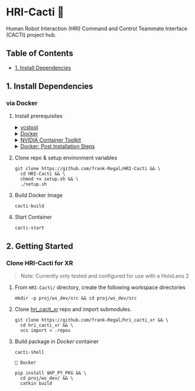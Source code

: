 # HRI-Cacti :cactus:
Human Robot Interaction (HRI) Command and Control Teammate Interface (CACTI) project hub.

## Table of Contents
   * [1. Install Dependencies](#1-install-dependencies)

## 1. Install Dependencies

### via Docker
  1. Install prerequisites
      <details>
      <summary><a href="https://github.com/dirk-thomas/vcstool">vcstool</a></summary>
      <br>
    
      ```shell
      sudo apt install python3-vcstool
      ```
      </details>
      <details>
      <summary><a href="https://docs.docker.com/engine/install/ubuntu/">Docker</a></summary>
      https://docs.docker.com/engine/install/ubuntu/
      </details>
      <details>
      <summary><a href="https://docs.nvidia.com/datacenter/cloud-native/container-toolkit/1.14.5/install-guide.html">NVIDIA Container Toolkit</a></summary>
      https://docs.nvidia.com/datacenter/cloud-native/container-toolkit/1.14.5/install-guide.html
      </details>
      <details>
      <summary><a href="https://docs.docker.com/engine/install/linux-postinstall/">Docker: Post Installation Steps</a></summary>
      https://docs.docker.com/engine/install/linux-postinstall/
      </details>
  3. Clone repo & setup environment variables
     ```shell
     git clone https://github.com/frank-Regal/HRI-Cacti && \
       cd HRI-Cacti && \
       chmod +x setup.sh && \
       ./setup.sh
     ```
  4. Build Docker Image
     ```shell
     cacti-build
     ```
  5. Start Container
     ```shell
     cacti-start
     ```

## 2. Getting Started
### Clone HRI-Cacti for XR
> Note: Currently only tested and configured for use with a HoloLens 2
  1. From `HRI-Cacti/` directory, create the following workspace directories
       ```shell
       mkdir -p proj/ws_dev/src && cd proj/ws_dev/src
       ```
  2. Clone [hri_cacti_xr](https://github.com/frank-Regal/hri_cacti_xr) repo and import submodules.
       ```shell
       git clone https://github.com/frank-Regal/hri_cacti_xr && \
         cd hri_cacti_xr && \
         vcs import < .repos
       ```
  2. Build package in *Docker* container
       ```shell
       cacti-shell
       ```
       `🐋 Docker`
       ```shell
       pip install $KP_PY_PKG && \
         cd proj/ws_dev/ && \
         catkin build
       ```
        
